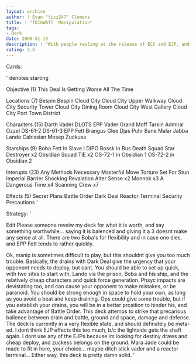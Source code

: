 ```yaml
---
layout: archive
author: ! Evan "fizz247" Clemens
title: ! "TDIGWATT  Manipulation"
tags:
- Dark
date: 2000-01-13
description: ! "With people reeling at the release of ECC and EJP, and foil cards hitting the table left and right with Reflections, there comes the longest accronym in the game..."
rating: 3.5
---
```

Cards: 

' denotes starting

Objective (1)
This Deal Is Getting Worse All The Time

Locations (7)
Bespin
Bespin Cloud City
Cloud City Upper Walkway
Cloud City Security Tower
Cloud City Dining Room
Cloud City West Gallery
Cloud City Port Town District

Characters (15)
Darth Vader
DLOTS
EPP Vader
Grand Moff Tarkin
Admiral Ozzel
DS-61-2
DS-61-3
EPP Fett
Brangus Glee
Djas Puhr
Bane Malar
Jabba
Lando Calrissian
Mosep
Zuckuss

Starships (9)
Boba Fett In Slave I
DIPO
Bossk in Bus
Death Squad Star Destroyer x2
Obsidian Squad TIE x2
OS-72-1 in Obsidian 1
OS-72-2 in Obsidian 2

Interupts (23)
Any Methods Necessary
Masterful Move
Torture
Set For Stun
Imperial Barrier
Shocking Revalation
Alter
Sense x2
Monnok x3
A Dangerous Time x4
Scanning Crew x7

Effects (5)
Secret Plans
Battle Order
Dark Deal
Reactor Terminal
Security Precautions
'

Strategy: '

Edit  Please someone reveiw my deck for what it is worth, and say something worthwhile... saying it is balenced and giving it a 3 doesnt make any sense at all.  There are two Boba's for flexibility and in case one dies, and EPP Fett tends to rather quickly.

Ok, manip is sometimes difficult to play, but this shouldnt give you too much trouble.	Basically, the drains with Dark Deal give the urgency that your opponent needs to deploy, but cant.  You should be able to set up quick, with two sites to start with, Lando via the prison, Boba and his ship, and the relatively cheap characters and quick force generation.  Phsyc impacts are devistating too, and can cause your opponent to make mistakes, or be paranoid.  You should be strong enough in space to hold your own, as long as you avoid a beat and keep draining.  Ops could give some trouble, but if you establish your drains, you will be in a better prosition to hinder his, and take advantage of Battle Order.  This deck attemps to strike that precarious ballence between drain and battle, ground and space, damage and defense.  The deck is currently in a very flexible state, and should definately be meta-ed.	I dont think EJP effects this too much, b/c the lightside gets the shaft again.  I dont use any of the EJPs because im looking for destiny draws and cheap deploy, and zuckess belongs on the ground.  Mara Jade could be made to fit in here, your choice...  maybe ditch stick vader and a reactor terminal...  Either way, this deck is pretty damn solid.  '